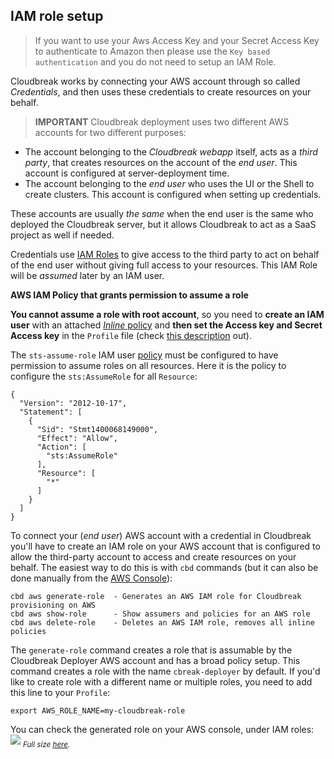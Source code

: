 ## IAM role setup

> If you want to use your Aws Access Key and your Secret Access Key to authenticate to Amazon then please use the `Key based authentication` and you do not need to setup an IAM Role.

Cloudbreak works by connecting your AWS account through so called *Credentials*, and then uses these credentials to 
create resources on your behalf.

>**IMPORTANT** Cloudbreak deployment uses two different AWS accounts for two different purposes:

- The account belonging to the *Cloudbreak webapp* itself, acts as a *third party*, that creates resources on the 
account of the *end user*. This account is configured at server-deployment time.
- The account belonging to the *end user* who uses the UI or the Shell to create clusters. This account is configured
 when setting up credentials.

These accounts are usually *the same* when the end user is the same who deployed the Cloudbreak server, but it allows
 Cloudbreak to act as a SaaS project as well if needed.

Credentials use [IAM Roles](http://docs.aws.amazon.com/IAM/latest/UserGuide/id_roles.html) to give access to the 
third party to act on behalf of the end user without giving full access to your resources.
This IAM Role will be *assumed* later by an IAM user.

**AWS IAM Policy that grants permission to assume a role**

**You cannot assume a role with root account**, so you need to **create an IAM user** with an attached [*Inline* 
policy](http://docs.aws.amazon.com/IAM/latest/UserGuide/access_policies_managed-vs-inline.html) and **then set the 
Access key and Secret Access key** in the 
`Profile` file (check [this description](aws.md#aws-specific-configuration) out).

The `sts-assume-role` IAM user [policy](http://docs.aws.amazon.com/IAM/latest/UserGuide/id_credentials_temp_control-access_enable-create.html) must be configured to have 
permission to assume roles on all resources. Here it is the policy to configure the `sts:AssumeRole` for all 
`Resource`:

```
{
  "Version": "2012-10-17",
  "Statement": [
    {
      "Sid": "Stmt1400068149000",
      "Effect": "Allow",
      "Action": [
        "sts:AssumeRole"
      ],
      "Resource": [
        "*"
      ]
    }
  ]
}
```

To connect your (*end user*) AWS account with a credential in Cloudbreak you'll have to create an IAM role on your 
AWS account that is configured to allow the third-party account to access and create resources on your behalf.
The easiest way to do this is with `cbd` commands (but it can also be done manually from the [AWS Console](https://console.aws.amazon.com)):

```
cbd aws generate-role  - Generates an AWS IAM role for Cloudbreak provisioning on AWS
cbd aws show-role      - Show assumers and policies for an AWS role
cbd aws delete-role    - Deletes an AWS IAM role, removes all inline policies
```

The `generate-role` command creates a role that is assumable by the Cloudbreak Deployer AWS account and has a broad policy setup.
This command creates a role with the name `cbreak-deployer` by default. If you'd like to create role with a different
 name or multiple roles, you need to add this line to your `Profile`:

```
export AWS_ROLE_NAME=my-cloudbreak-role
```
You can check the generated role on your AWS console, under IAM roles:
![](/aws/images/aws-iam-role_v2.png)
<sub>*Full size [here](/aws/images/aws-iam-role_v2.png).*</sub>
